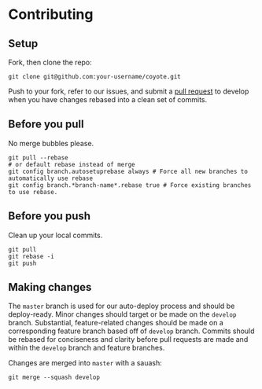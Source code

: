 # Contributing

## Setup
Fork, then clone the repo:

```
git clone git@github.com:your-username/coyote.git
```

Push to your fork, refer to our issues, and submit a [pull request](https://github.com/coyote-team/coyote/compare/develop...) to develop when you have changes rebased into a clean set of commits.

## Before you pull

No merge bubbles please. 

```
git pull --rebase
# or default rebase instead of merge
git config branch.autosetuprebase always # Force all new branches to automatically use rebase
git config branch.*branch-name*.rebase true # Force existing branches to use rebase.
```

## Before you push

Clean up your local commits.

```
git pull
git rebase -i
git push
```


## Making changes
The `master` branch is used for our auto-deploy process and should be deploy-ready. Minor changes should target or be made on the `develop` branch. Substantial, feature-related changes should be made on a corresponding feature branch based off of `develop` branch.  Commits should be rebased for conciseness and clarity before pull requests are made and within the `develop` branch and feature branches.

Changes are merged into `master` with a sauash:

```
git merge --squash develop
```
